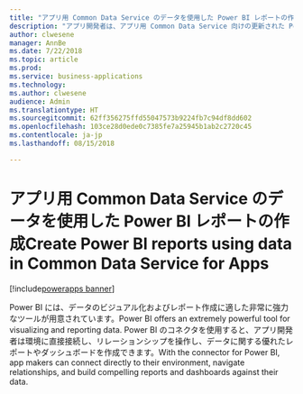 ```yaml
---
title: "アプリ用 Common Data Service のデータを使用した Power BI レポートの作成"
description: "アプリ開発者は、アプリ用 Common Data Service 向けの更新された Power BI コネクタを使用して Power BI デスクトップでレポートを作成できます。"
author: clwesene
manager: AnnBe
ms.date: 7/22/2018
ms.topic: article
ms.prod: 
ms.service: business-applications
ms.technology: 
ms.author: clwesene
audience: Admin
ms.translationtype: HT
ms.sourcegitcommit: 62ff356275ffd55047573b9224fb7c94df8dd602
ms.openlocfilehash: 103ce28d0ede0c7385fe7a25945b1ab2c2720c45
ms.contentlocale: ja-jp
ms.lasthandoff: 08/15/2018

---
```

# <a name="create-power-bi-reports-using-data-in-common-data-service-for-apps"></a><span data-ttu-id="20a1e-103">アプリ用 Common Data Service のデータを使用した Power BI レポートの作成</span><span class="sxs-lookup"><span data-stu-id="20a1e-103">Create Power BI reports using data in Common Data Service for Apps</span></span>

[!include[powerapps banner](../includes/powerapps.md)]




<span data-ttu-id="20a1e-104">Power BI には、データのビジュアル化およびレポート作成に適した非常に強力なツールが用意されています。</span><span class="sxs-lookup"><span data-stu-id="20a1e-104">Power BI offers an extremely powerful tool for visualizing and reporting data.</span></span> <span data-ttu-id="20a1e-105">Power BI のコネクタを使用すると、アプリ開発者は環境に直接接続し、リレーションシップを操作し、データに関する優れたレポートやダッシュボードを作成できます。</span><span class="sxs-lookup"><span data-stu-id="20a1e-105">With the connector for Power BI, app makers can connect directly to their environment, navigate relationships, and build compelling reports and dashboards against their data.</span></span>

